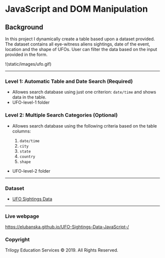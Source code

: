 # JavaScript and DOM Manipulation

## Background

In this project I dynamically create a table based upon a dataset provided. The dataset contains all eye-witness aliens sightings, date of the event, location and the shape of UFOs. User can filter the data based on the input provided in the form.

!(static/images/ufo.gif)

---

### Level 1: Automatic Table and Date Search (Required)

* Allowes search database using just one criterion: `date/time` and shows data in the table.
* UFO-level-1 folder

### Level 2: Multiple Search Categories (Optional)

* Allowes search database using the following criteria based on the table columns:

  1. `date/time`
  2. `city`
  3. `state`
  4. `country`
  5. `shape`

* UFO-level-2 folder

- - -

### Dataset

* [UFO Sightings Data](StarterCode/static/js/data.js)

- - -
### Live webpage

https://elubanska.github.io/UFO-Sightings-Data-JavaScript-/

### Copyright

Trilogy Education Services © 2019. All Rights Reserved.
